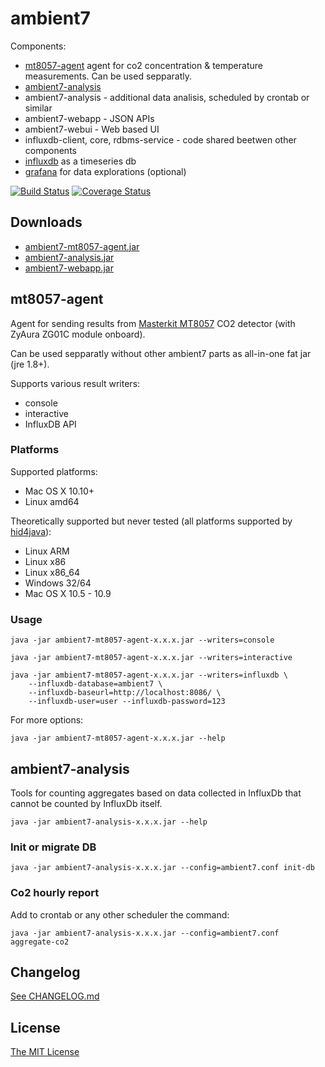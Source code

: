 # ambient7

Components:

* [mt8057-agent](#mt8057-agent) agent for co2 concentration & temperature
  measurements. Can be used sepparatly.
* [ambient7-analysis](#ambient7-analysis)
* ambient7-analysis - additional data analisis, scheduled by crontab or similar
* ambient7-webapp - JSON APIs
* ambient7-webui - Web based UI
* influxdb-client, core, rdbms-service - code shared beetwen other components
* [influxdb](influxdb/README.md) as a timeseries db
* [grafana](grafana/README.md) for data explorations (optional)

[![Build Status](https://travis-ci.org/maizy/ambient7.svg?branch=master)](https://travis-ci.org/maizy/ambient7)
[![Coverage Status](https://coveralls.io/repos/github/maizy/ambient7/badge.svg?branch=master)](https://coveralls.io/github/maizy/ambient7?branch=master)

<a name="downloads"></a>
## Downloads

* [ambient7-mt8057-agent.jar](https://github.com/maizy/ambient7/releases/download/0.3.0/ambient7-mt8057-agent-0.3.0.jar)
* [ambient7-analysis.jar](https://github.com/maizy/ambient7/releases/download/0.3.0/ambient7-analysis-0.3.0.jar)
* [ambient7-webapp.jar](https://github.com/maizy/ambient7/releases/download/0.3.0/ambient7-webapp-0.3.0.jar)


<a name="mt8057-agent"></a>
## mt8057-agent

Agent for sending results from
[Masterkit MT8057](http://masterkit.ru/shop/others/dadget/1266110) CO2 detector
(with ZyAura ZG01C module onboard).

Can be used sepparatly without other ambient7 parts as all-in-one fat jar
(jre 1.8+).

Supports various result writers:

* console
* interactive
* InfluxDB API


### Platforms

Supported platforms:

* Mac OS X 10.10+
* Linux amd64

Theoretically supported but never tested (all platforms supported by
[hid4java](https://github.com/gary-rowe/hid4java)):

* Linux ARM
* Linux x86
* Linux x86_64
* Windows 32/64
* Mac OS X 10.5 - 10.9


### Usage

```
java -jar ambient7-mt8057-agent-x.x.x.jar --writers=console

java -jar ambient7-mt8057-agent-x.x.x.jar --writers=interactive

java -jar ambient7-mt8057-agent-x.x.x.jar --writers=influxdb \
    --influxdb-database=ambient7 \
    --influxdb-baseurl=http://localhost:8086/ \
    --influxdb-user=user --influxdb-password=123
```

For more options:

```
java -jar ambient7-mt8057-agent-x.x.x.jar --help
```


<a name="ambient7-analysis"></a>
## ambient7-analysis

Tools for counting aggregates based on data collected in InfluxDb
that cannot be counted by InfluxDb itself.

```
java -jar ambient7-analysis-x.x.x.jar --help
```

### Init or migrate DB

```
java -jar ambient7-analysis-x.x.x.jar --config=ambient7.conf init-db
```

### Co2 hourly report

Add to crontab or any other scheduler the command:

```
java -jar ambient7-analysis-x.x.x.jar --config=ambient7.conf aggregate-co2
```


## Changelog

[See CHANGELOG.md](CHANGELOG.md)


## License

[The MIT License](LICENSE.txt)
